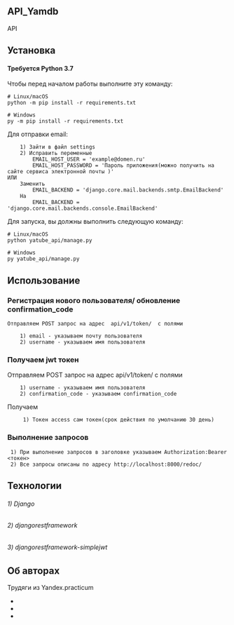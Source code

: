 ## API_Yamdb

API 
## Установка
#### **Требуется Python 3.7**

Чтобы перед началом работы выполните эту команду:
```
# Linux/macOS
python -m pip install -r requirements.txt

# Windows
py -m pip install -r requirements.txt
```

Для отправки email: 
```
    1) Зайти в файл settings
    2) Исправить переменные
        EMAIL_HOST_USER = 'example@domen.ru'
        EMAIL_HOST_PASSWORD = 'Пароль приложения(можно получить на сайте сервиса электронной почты )'
ИЛИ
    Заменить 
        EMAIL_BACKEND = 'django.core.mail.backends.smtp.EmailBackend'
    На
        EMAIL_BACKEND = 'django.core.mail.backends.console.EmailBackend'
```

Для запуска, вы должны выполнить следующую команду:
```
# Linux/macOS
python yatube_api/manage.py

# Windows
py yatube_api/manage.py
```
## Использование 
### Регистрация нового пользователя/ обновление confirmation_code
    Отправляем POST запрос на адрес  api/v1/token/  с полями 
```     
    1) email - указываем почту пользователя
    2) username - указываем имя пользователя
```

### Получаем jwt токен 
 Отправляем POST запрос на адрес  api/v1/token/  с полями 
```     
    1) username - указываем имя пользователя
    2) confirmation_code - указываем confirmation_code
```
Получаем
```
     1) Токен access сам токен(срок действия по умолчанию 30 день)
```
### Выполнение запросов
     1) При выполнение запросов в заголовке указываем Authorization:Bearer <токен>
     2) Все запросы описаны по адресу http://localhost:8000/redoc/

## Технологии
###### 1) Django
###### 2) djangorestframework
###### 3) djangorestframework-simplejwt


## Об авторах
Трудяги из Yandex.practicum

* [Example]: https://github.com/iPROJEKT 
* [Example]: https://github.com/fluid1408 
* [Example]: https://github.com/Vediusse